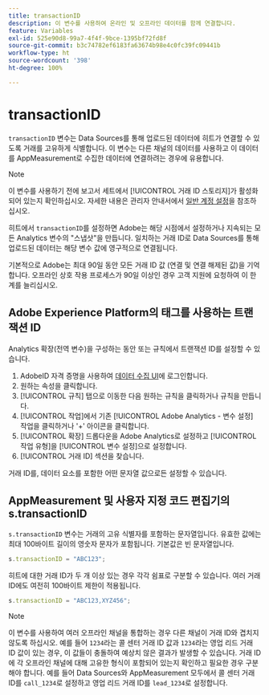 ```yaml
---
title: transactionID
description: 이 변수를 사용하여 온라인 및 오프라인 데이터를 함께 연결합니다.
feature: Variables
exl-id: 525e90d8-99a7-4f4f-9bce-1395bf72fd8f
source-git-commit: b3c74782ef6183fa63674b98e4c0fc39fc09441b
workflow-type: ht
source-wordcount: '398'
ht-degree: 100%

---
```


# transactionID

`transactionID` 변수는 Data Sources를 통해 업로드된 데이터에 히트가 연결할 수 있도록 거래를 고유하게 식별합니다. 이 변수는 다른 채널의 데이터를 사용하고 이 데이터를 AppMeasurement로 수집한 데이터에 연결하려는 경우에 유용합니다.

>[!NOTE]
>
>이 변수를 사용하기 전에 보고서 세트에서 [!UICONTROL 거래 ID 스토리지]가 활성화되어 있는지 확인하십시오. 자세한 내용은 관리자 안내서에서 [일반 계정 설정](/help/admin/admin/general-acct-settings-admin.md)을 참조하십시오.

히트에서 `transactionID`를 설정하면 Adobe는 해당 시점에서 설정하거나 지속되는 모든 Analytics 변수의 &quot;스냅샷&quot;을 만듭니다. 일치하는 거래 ID로 Data Sources를 통해 업로드된 데이터는 해당 변수 값에 영구적으로 연결됩니다.

기본적으로 Adobe는 최대 90일 동안 모든 거래 ID 값 (연결 및 연결 해제된 값)을 기억합니다. 오프라인 상호 작용 프로세스가 90일 이상인 경우 고객 지원에 요청하여 이 한계를 늘리십시오.

## Adobe Experience Platform의 태그를 사용하는 트랜잭션 ID

Analytics 확장(전역 변수)을 구성하는 동안 또는 규칙에서 트랜잭션 ID를 설정할 수 있습니다.

1. AdobeID 자격 증명을 사용하여 [데이터 수집 UI](https://experience.adobe.com/data-collection)에 로그인합니다.
2. 원하는 속성을 클릭합니다.
3. [!UICONTROL 규칙] 탭으로 이동한 다음 원하는 규칙을 클릭하거나 규칙을 만듭니다.
4. [!UICONTROL 작업]에서 기존 [!UICONTROL Adobe Analytics - 변수 설정] 작업을 클릭하거나 &#39;+&#39; 아이콘을 클릭합니다.
5. [!UICONTROL 확장] 드롭다운을 Adobe Analytics로 설정하고 [!UICONTROL 작업 유형]을 [!UICONTROL 변수 설정]으로 설정합니다.
6. [!UICONTROL 거래 ID] 섹션을 찾습니다.

거래 ID를, 데이터 요소를 포함한 어떤 문자열 값으로든 설정할 수 있습니다.

## AppMeasurement 및 사용자 지정 코드 편집기의 s.transactionID

`s.transactionID` 변수는 거래의 고유 식별자를 포함하는 문자열입니다. 유효한 값에는 최대 100바이트 길이의 영숫자 문자가 포함됩니다. 기본값은 빈 문자열입니다.

```js
s.transactionID = "ABC123";
```

히트에 대한 거래 ID가 두 개 이상 있는 경우 각각 쉼표로 구분할 수 있습니다. 여러 거래 ID에도 여전히 100바이트 제한이 적용됩니다.

```js
s.transactionID = "ABC123,XYZ456";
```

>[!NOTE]
>
>이 변수를 사용하여 여러 오프라인 채널을 통합하는 경우 다른 채널이 거래 ID와 겹치지 않도록 하십시오. 예를 들어 `1234`라는 콜 센터 거래 ID 값과 `1234`라는 영업 리드 거래 ID 값이 있는 경우, 이 값들이 충돌하여 예상치 않은 결과가 발생할 수 있습니다. 거래 ID에 각 오프라인 채널에 대해 고유한 형식이 포함되어 있는지 확인하고 필요한 경우 구분해야 합니다. 예를 들어 Data Sources와 AppMeasurement 모두에서 콜 센터 거래 ID를 `call_1234`로 설정하고 영업 리드 거래 ID를 `lead_1234`로 설정합니다.
